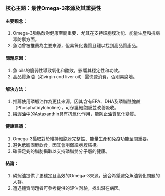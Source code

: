 ### 核心主題：最佳Omega-3來源及其重要性

#### 主要觀念：
1. Omega-3脂肪酸對健康至關重要，尤其在支持細胞膜功能、能量生產和抗病毒防禦方面。
2. 魚油曾被推薦為主要來源，但易氧化變質且難以找到高品質產品。

#### 問題原因：
1. 魚 oils的脆弱性導致氧化和酸敗，影響其穩定性和功效。
2. 高品質魚油（如virgin cod liver oil）需快速消費，否則易腐壞。

#### 解決方法：
1. 推薦使用磷蝦油作為更佳來源，因其含有EPA、DHA及磷脂酰膽鹼（Phosphatidylcholine），可保護細胞膜並改善吸收。
2. 磷蝦油中的Astaxanthin具有抗氧化作用，能防止油質氧化變質。

#### 健康建議：
1. Omega-3攝取對於維持細胞膜完整性、能量生產和免疫功能至關重要。
2. 避免低膽固醇飲食，因其會削弱細胞膜結構。
3. 確保足夠的脂肪攝取以支持磷脂雙分子層的健康。

#### 結論：
1. 磷蝦油提供了更穩定且高效的Omega-3來源，適合希望避免魚油氧化問題的人群。
2. 遭遇體質問題者可參考提供的評估測驗，找出潛在病因。